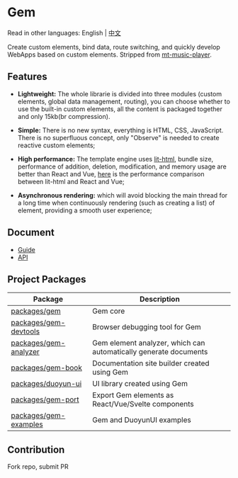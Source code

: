 # Gem

Read in other languages: English | [中文](./README_zh.md)

Create custom elements, bind data, route switching, and quickly develop WebApps based on custom elements. Stripped from [mt-music-player](https://github.com/mantou132/mt-music-player).

## Features

- **Lightweight:**
  The whole librarie is divided into three modules (custom elements, global data management, routing), you can choose whether to use the built-in custom elements, all the content is packaged together and only 15kb(br compression).

- **Simple:**
  There is no new syntax, everything is HTML, CSS, JavaScript. There is no superfluous concept, only "Observe" is needed to create reactive custom elements;

- **High performance:**
  The template engine uses [lit-html](https://github.com/Polymer/lit-html), bundle size, performance of addition, deletion, modification, and memory usage are better than React and Vue, [here](https://rawgit.com/krausest/js-framework-benchmark/master/webdriver-ts-results/table.html) is the performance comparison between lit-html and React and Vue;

- **Asynchronous rendering:**
  which will avoid blocking the main thread for a long time when continuously rendering (such as creating a list) of element, providing a smooth user experience;

## Document

- [Guide](https://gemjs.org/guide/)
- [API](https://gemjs.org/api/)

## Project Packages

| Package                                        | Description                                                      |
| ---------------------------------------------- | ---------------------------------------------------------------- |
| [packages/gem](packages/gem)                   | Gem core                                                         |
| [packages/gem-devtools](packages/gem-devtools) | Browser debugging tool for Gem                                   |
| [packages/gem-analyzer](packages/gem-analyzer) | Gem element analyzer, which can automatically generate documents |
| [packages/gem-book](packages/gem-book)         | Documentation site builder created using Gem                     |
| [packages/duoyun-ui](packages/duoyun-ui)       | UI library created using Gem                                     |
| [packages/gem-port](packages/gem-port)         | Export Gem elements as React/Vue/Svelte components               |
| [packages/gem-examples](packages/gem-examples) | Gem and DuoyunUI examples                                        |

## Contribution

Fork repo, submit PR
